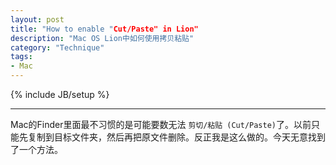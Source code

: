 ```yaml
---
layout: post
title: "How to enable "Cut/Paste" in Lion"
description: "Mac OS Lion中如何使用拷贝粘贴" 
category: "Technique"
tags:
- Mac
---
```

{% include JB/setup %} 

------------

Mac的Finder里面最不习惯的是可能要数无法 `剪切/粘贴 (Cut/Paste)`了。以前只能先复制到目标文件夹，然后再把原文件删除。反正我是这么做的。今天无意找到了一个方法。


